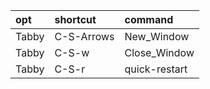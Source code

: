 | opt   | shortcut   | command       |
| :-    | :-         | :-            |
| Tabby | C-S-Arrows | New_Window    |
| Tabby | C-S-w      | Close_Window  |
| Tabby | C-S-r      | quick-restart |